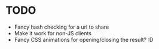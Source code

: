 TODO
====

* Fancy hash checking for a url to share
* Make it work for non-JS clients
* Fancy CSS animations for opening/closing the result? :D
